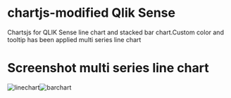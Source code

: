 # chartjs-modified Qlik Sense
Chartsjs for QLIK Sense line chart and stacked bar chart.Custom color and tooltip has been applied multi series line chart
# Screenshot multi series line chart
![linechart](https://user-images.githubusercontent.com/8441473/55382311-fc439200-5542-11e9-8613-a3d05eb77cc2.PNG)![barchart](https://user-images.githubusercontent.com/8441473/58073468-40a4f300-7bc0-11e9-98b6-a392d9acc9bc.PNG)
